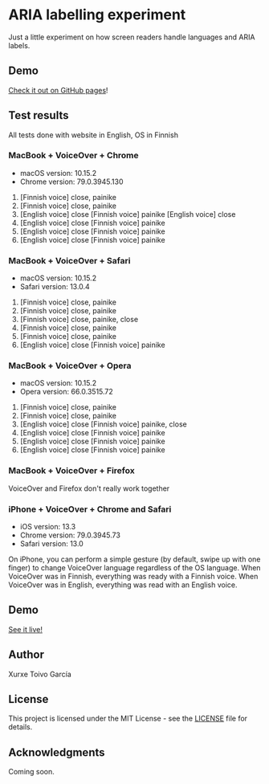 # ARIA labelling experiment

Just a little experiment on how screen readers handle languages and ARIA labels.

## Demo

[Check it out on GitHub pages](https://xurxe.github.io/aria-labelling-test/)!

## Test results

All tests done with website in English, OS in Finnish

### MacBook + VoiceOver + Chrome

- macOS version: 10.15.2
- Chrome version: 79.0.3945.130

1. [Finnish voice] close, painike
2. [Finnish voice] close, painike
3. [English voice] close [Finnish voice] painike [English voice] close
4. [English voice] close [Finnish voice] painike
5. [English voice] close [Finnish voice] painike
6. [English voice] close [Finnish voice] painike

### MacBook + VoiceOver + Safari

- macOS version: 10.15.2
- Safari version: 13.0.4

1. [Finnish voice] close, painike
2. [Finnish voice] close, painike
3. [Finnish voice] close, painike, close
4. [Finnish voice] close, painike
5. [Finnish voice] close, painike
6. [English voice] close [Finnish voice] painike

### MacBook + VoiceOver + Opera

- macOS version: 10.15.2
- Opera version: 66.0.3515.72

1. [Finnish voice] close, painike
2. [Finnish voice] close, painike
3. [English voice] close [Finnish voice] painike, close
4. [English voice] close [Finnish voice] painike
5. [English voice] close [Finnish voice] painike
6. [English voice] close [Finnish voice] painike

### MacBook + VoiceOver + Firefox

VoiceOver and Firefox don't really work together

### iPhone + VoiceOver + Chrome and Safari

- iOS version: 13.3
- Chrome version: 79.0.3945.73
- Safari version: 13.0

On iPhone, you can perform a simple gesture (by default, swipe up with one finger) to change VoiceOver language regardless of the OS language. When VoiceOver was in Finnish, everything was ready with a Finnish voice. When VoiceOver was in English, everything was read with an English voice.

## Demo

[See it live!](https://xurxe.github.io/aria-labelling-test)

## Author

Xurxe Toivo García

## License

This project is licensed under the MIT License - see the [LICENSE](LICENSE) file for details.

## Acknowledgments

Coming soon.
